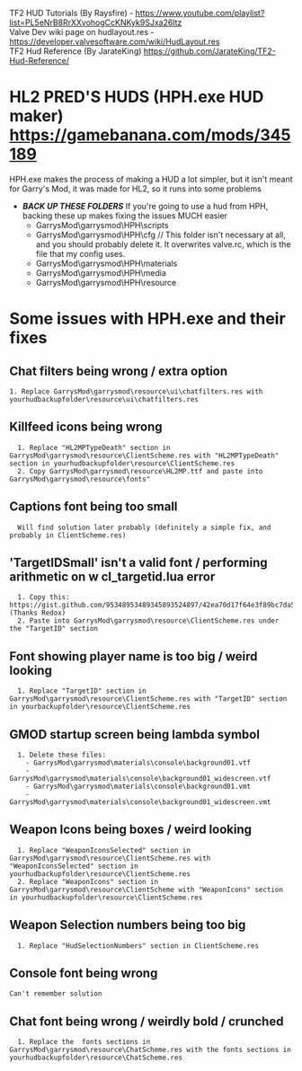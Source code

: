 TF2 HUD Tutorials (By Raysfire) - https://www.youtube.com/playlist?list=PL5eNrB8RrXXvohogCcKNKyk9SJxa26ltz<br/>
Valve Dev wiki page on hudlayout.res - https://developer.valvesoftware.com/wiki/HudLayout.res<br/>
TF2 Hud Reference (By JarateKing) https://github.com/JarateKing/TF2-Hud-Reference/<br/>

# HL2 PRED'S HUDS (HPH.exe HUD maker) https://gamebanana.com/mods/345189 
HPH.exe makes the process of making a HUD a lot simpler, but it isn't meant for Garry's Mod, it was made for HL2, so it runs into some problems <br/>
  - ***BACK UP THESE FOLDERS*** If you're going to use a hud from HPH, backing these up makes fixing the issues MUCH easier
    - GarrysMod\garrysmod\HPH\scripts
    - GarrysMod\garrysmod\HPH\cfg         // This folder isn't necessary at all, and you should probably delete it. It overwrites valve.rc, which is the file that my config uses.
    - GarrysMod\garrysmod\HPH\materials
    - GarrysMod\garrysmod\HPH\media
    - GarrysMod\garrysmod\HPH\resource
# Some issues with HPH.exe and their fixes
## Chat filters being wrong / extra option
    1. Replace GarrysMod\garrysmod\resource\ui\chatfilters.res with yourhudbackupfolder\resource\ui\chatfilters.res
## Killfeed icons being wrong
      1. Replace "HL2MPTypeDeath" section in GarrysMod\garrysmod\resource\ClientScheme.res with "HL2MPTypeDeath" section in yourhudbackupfolder\resource\ClientScheme.res
      2. Copy GarrysMod\garrysmod\resource\HL2MP.ttf and paste into GarrysMod\garrysmod\resource\fonts"
## Captions font being too small 
      Will find solution later probably (definitely a simple fix, and probably in ClientScheme.res)
## 'TargetIDSmall' isn't a valid font / performing arithmetic on w cl_targetid.lua error  
      1. Copy this: https://gist.github.com/95348953489345893524897/42ea70d17f64e3f89bc7da5ab649e4df (Thanks Redox)
      2. Paste into GarrysMod\garrysmod\resource\ClientScheme.res under the "TargetID" section
## Font showing player name is too big / weird looking
      1. Replace "TargetID" section in GarrysMod\garrysmod\resource\ClientScheme.res with "TargetID" section in yourbackupfolder\resource\ClientScheme.res
## GMOD startup screen being lambda symbol
      1. Delete these files:
        - GarrysMod\garrysmod\materials\console\background01.vtf
        - GarrysMod\garrysmod\materials\console\background01_widescreen.vtf
        - GarrysMod\garrysmod\materials\console\background01.vmt
        - GarrysMod\garrysmod\materials\console\background01_widescreen.vmt
## Weapon Icons being boxes / weird looking
      1. Replace "WeaponIconsSelected" section in GarrysMod\garrysmod\resource\ClientScheme.res with "WeaponIconsSelected" section in yourhudbackupfolder\resource\ClientScheme.res
      2. Replace "WeaponIcons" section in GarrysMod\garrysmod\resource\ClientScheme with "WeaponIcons" section in yourhudbackupfolder\resource\ClientScheme.res
## Weapon Selection numbers being too big
      1. Replace "HudSelectionNumbers" section in ClientScheme.res
## Console font being wrong
    Can't remember solution 
## Chat font being wrong / weirdly bold / crunched
      1. Replace the  fonts sections in GarrysMod\garrysmod\resource\ChatScheme.res with the fonts sections in yourhudbackupfolder\resource\ChatScheme.res
          
